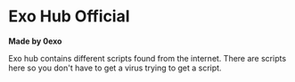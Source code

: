 # Exo Hub Official

**Made by 0exo**

Exo hub contains different scripts found from the internet. There are scripts here so you don't have to get a virus trying to get a script.
